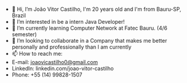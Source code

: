 - 👋 Hi, I’m João Vitor Castilho, I'm 20 years old and I'm from Bauru-SP, Brazil
- 👀 I’m interested in be a intern Java Developer!
- 🌱 I’m currently learning Computer Network at Fatec Bauru. (4/6 semester)
- 💞️ I’m looking to collaborate in a Company that makes me better personally and professionally than I am currently
- 📫 How to reach me:
-   E-mail: joaovicastilho0@gmail.com
-   LinkedIn: linkedin.com/joao-vitor-castilho
-   Phone: +55 (14) 99828-1507
